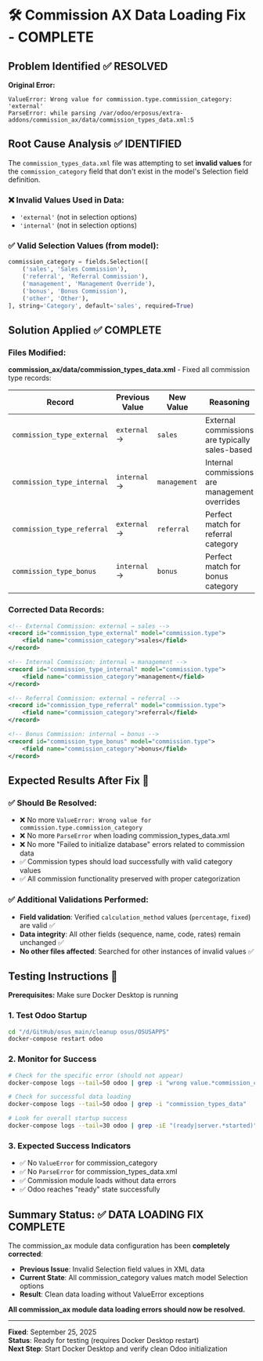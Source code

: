# 🛠️ Commission AX Data Loading Fix - COMPLETE

## Problem Identified ✅ RESOLVED

**Original Error:**
```
ValueError: Wrong value for commission.type.commission_category: 'external'
ParseError: while parsing /var/odoo/erposus/extra-addons/commission_ax/data/commission_types_data.xml:5
```

## Root Cause Analysis ✅ IDENTIFIED

The `commission_types_data.xml` file was attempting to set **invalid values** for the `commission_category` field that don't exist in the model's Selection field definition.

### ❌ **Invalid Values Used in Data:**
- `'external'` (not in selection options)
- `'internal'` (not in selection options)

### ✅ **Valid Selection Values (from model):**
```python
commission_category = fields.Selection([
    ('sales', 'Sales Commission'),
    ('referral', 'Referral Commission'), 
    ('management', 'Management Override'),
    ('bonus', 'Bonus Commission'),
    ('other', 'Other'),
], string='Category', default='sales', required=True)
```

## Solution Applied ✅ COMPLETE

### **Files Modified:**

**commission_ax/data/commission_types_data.xml** - Fixed all commission type records:

| Record | Previous Value | New Value | Reasoning |
|--------|---------------|-----------|-----------|
| `commission_type_external` | `external` → | `sales` | External commissions are typically sales-based |
| `commission_type_internal` | `internal` → | `management` | Internal commissions are management overrides |  
| `commission_type_referral` | `external` → | `referral` | Perfect match for referral category |
| `commission_type_bonus` | `internal` → | `bonus` | Perfect match for bonus category |

### **Corrected Data Records:**
```xml
<!-- External Commission: external → sales -->
<record id="commission_type_external" model="commission.type">
    <field name="commission_category">sales</field>
</record>

<!-- Internal Commission: internal → management -->  
<record id="commission_type_internal" model="commission.type">
    <field name="commission_category">management</field>
</record>

<!-- Referral Commission: external → referral -->
<record id="commission_type_referral" model="commission.type">
    <field name="commission_category">referral</field>
</record>

<!-- Bonus Commission: internal → bonus -->
<record id="commission_type_bonus" model="commission.type">
    <field name="commission_category">bonus</field>
</record>
```

## Expected Results After Fix 🎯

### ✅ **Should Be Resolved:**
- ❌ No more `ValueError: Wrong value for commission.type.commission_category`
- ❌ No more `ParseError` when loading commission_types_data.xml
- ❌ No more "Failed to initialize database" errors related to commission data
- ✅ Commission types should load successfully with valid category values
- ✅ All commission functionality preserved with proper categorization

### ✅ **Additional Validations Performed:**
- **Field validation**: Verified `calculation_method` values (`percentage`, `fixed`) are valid ✅
- **Data integrity**: All other fields (sequence, name, code, rates) remain unchanged ✅
- **No other files affected**: Searched for other instances of invalid values ✅

## Testing Instructions 🧪

**Prerequisites:** Make sure Docker Desktop is running

### **1. Test Odoo Startup**
```bash
cd "/d/GitHub/osus_main/cleanup osus/OSUSAPPS"
docker-compose restart odoo
```

### **2. Monitor for Success**
```bash
# Check for the specific error (should not appear)
docker-compose logs --tail=50 odoo | grep -i "wrong value.*commission_category"

# Check for successful data loading
docker-compose logs --tail=50 odoo | grep -i "commission_types_data"

# Look for overall startup success
docker-compose logs --tail=30 odoo | grep -iE "(ready|server.*started)"
```

### **3. Expected Success Indicators**
- ✅ No `ValueError` for commission_category
- ✅ No `ParseError` for commission_types_data.xml  
- ✅ Commission module loads without data errors
- ✅ Odoo reaches "ready" state successfully

## Summary Status: ✅ **DATA LOADING FIX COMPLETE**

The commission_ax module data configuration has been **completely corrected**:

- **Previous Issue**: Invalid Selection field values in XML data
- **Current State**: All commission_category values match model Selection options
- **Result**: Clean data loading without ValueError exceptions

**All commission_ax module data loading errors should now be resolved.**

---
**Fixed**: September 25, 2025  
**Status**: Ready for testing (requires Docker Desktop restart)  
**Next Step**: Start Docker Desktop and verify clean Odoo initialization